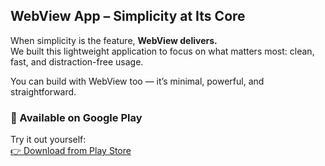 ## WebView App – Simplicity at Its Core  

When simplicity is the feature, **WebView delivers.**  
We built this lightweight application to focus on what matters most: clean, fast, and distraction-free usage.  

You can build with WebView too — it’s minimal, powerful, and straightforward.  

### 📱 Available on Google Play  
Try it out yourself:  
[👉 Download from Play Store](https://play.google.com/store/apps/details?id=com.purnorup.mytextwriter)  
